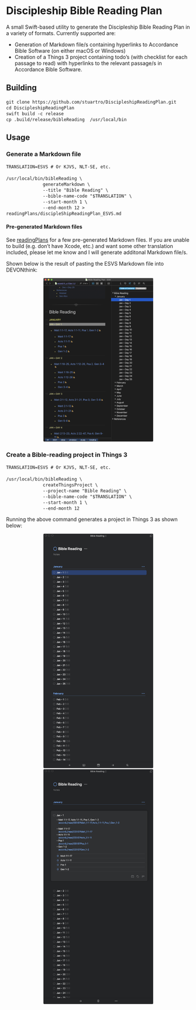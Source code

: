 # Discipleship Bible Reading Plan

A small Swift-based utility to generate the Discipleship Bible Reading Plan in a variety of formats. Currently supported are:

- Generation of Markdown file/s containing hyperlinks to Accordance Bible Software (on either macOS or Windows)
- Creation of a Things 3 project containing todo’s (with checklist for each passage to read) with hyperlinks to the relevant passage/s in Accordance Bible Software.

## Building

```lang-shell
git clone https://github.com/stuartro/DiscipleshipReadingPlan.git
cd DiscipleshipReadingPlan
swift build -c release
cp .build/release/bibleReading  /usr/local/bin
```

## Usage

### Generate a Markdown file
```lang-shell
TRANSLATION=ESVS # Or KJVS, NLT-SE, etc.

/usr/local/bin/bibleReading \
              generateMarkdown \
              --title "Bible Reading" \
              --bible-name-code "$TRANSLATION" \
              --start-month 1 \
              --end-month 12 > readingPlans/discipleShipReadingPlan_ESVS.md
```

#### Pre-generated Markdown files

See [readingPlans](readingPlans/) for a few pre-generated Markdown files. If you are unable to build (e.g. don’t have Xcode, etc.) and want some other translation included, please let me know and I will generate additonal Markdown file/s.

Shown below is the result of pasting the ESVS Markdown file into DEVONthink:

<p align="center">
  <img src="resources/ESVReadingPlan_shown_in_DEVONthink.png" width="300" />
</p>

### Create a Bible-reading project in Things 3
```lang-shell
TRANSLATION=ESVS # Or KJVS, NLT-SE, etc.

/usr/local/bin/bibleReading \
              createThingsProject \
              --project-name "Bible Reading" \
              --bible-name-code "$TRANSLATION" \
              --start-month 1 \
              --end-month 12
```

Running the above command generates a project in Things 3 as shown below:

<p align="center">
  <img src="resources/ThingsScreenshot1.png" width="300" />
  <img src="resources/ThingsScreenshot2.png" width="300" />
</p>
